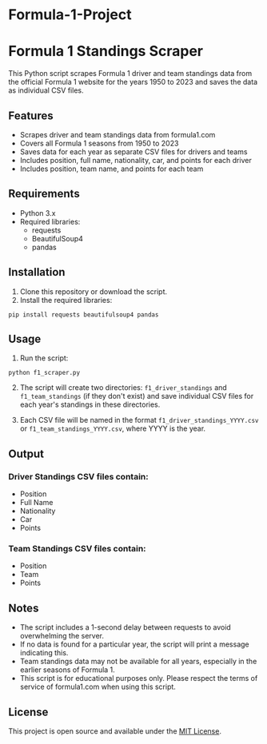 # Formula-1-Project

# Formula 1 Standings Scraper

This Python script scrapes Formula 1 driver and team standings data from the official Formula 1 website for the years 1950 to 2023 and saves the data as individual CSV files.

## Features

- Scrapes driver and team standings data from formula1.com
- Covers all Formula 1 seasons from 1950 to 2023
- Saves data for each year as separate CSV files for drivers and teams
- Includes position, full name, nationality, car, and points for each driver
- Includes position, team name, and points for each team

## Requirements

- Python 3.x
- Required libraries:
  - requests
  - BeautifulSoup4
  - pandas

## Installation

1. Clone this repository or download the script.
2. Install the required libraries:

```
pip install requests beautifulsoup4 pandas
```

## Usage

1. Run the script:

```
python f1_scraper.py
```

2. The script will create two directories: `f1_driver_standings` and `f1_team_standings` (if they don't exist) and save individual CSV files for each year's standings in these directories.

3. Each CSV file will be named in the format `f1_driver_standings_YYYY.csv` or `f1_team_standings_YYYY.csv`, where YYYY is the year.

## Output

### Driver Standings CSV files contain:

- Position
- Full Name
- Nationality
- Car
- Points

### Team Standings CSV files contain:

- Position
- Team
- Points

## Notes

- The script includes a 1-second delay between requests to avoid overwhelming the server.
- If no data is found for a particular year, the script will print a message indicating this.
- Team standings data may not be available for all years, especially in the earlier seasons of Formula 1.
- This script is for educational purposes only. Please respect the terms of service of formula1.com when using this script.

## License

This project is open source and available under the [MIT License](LICENSE).
